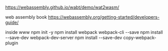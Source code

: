 https://webassembly.github.io/wabt/demo/wat2wasm/

web assembly book
https://webassembly.org/getting-started/developers-guide/

inside www
npm init -y
npm install webpack webpack-cli --save 
npm install --save-dev webpack-dev-server
npm install --save-dev copy-webpack-plugin



[//]: # (npm install --save-dev html-webpack-plugin)

[//]: # (npm install --save-dev style-loader css-loader)

[//]: # (npm install --save-dev file-loader)

[//]: # (npm install --save-dev webpack-manifest-plugin)

[//]: # (npm install --save-dev clean-webpack-plugin)

[//]: # (npm install --save-dev webpack-bundle-analyzer)

[//]: # (npm install --save-dev webpack-merge)

[//]: # (npm install --save-dev mini-css-extract-plugin)

[//]: # (npm install --save-dev optimize-css-assets-webpack-plugin)

[//]: # (npm install --save-dev terser-webpack-plugin)

[//]: # (npm install --save-dev webpack-dev-server)

[//]: # (npm install --save-dev webpack-cli)

[//]: # (npm install --save-dev webpack)

[//]: # (npm install --save-dev webpack-dev-server)

